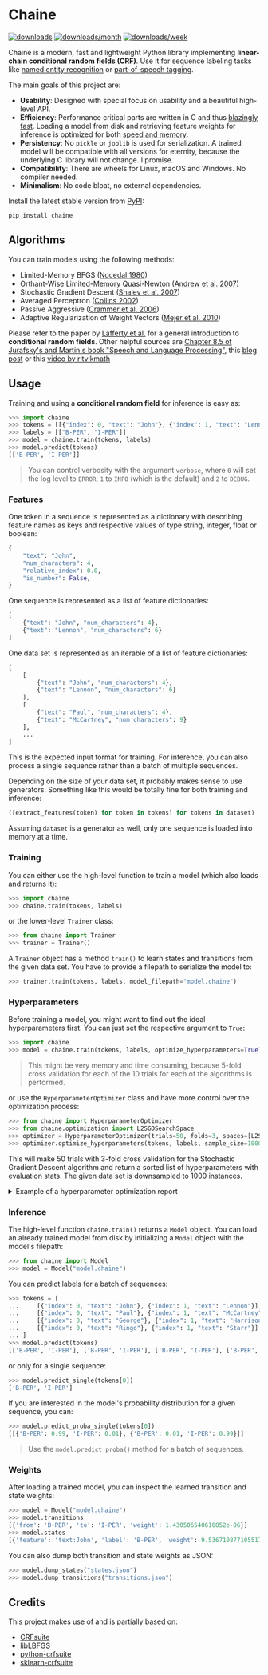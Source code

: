 # Chaine

[![downloads](https://static.pepy.tech/personalized-badge/chaine?period=total&units=international_system&left_color=black&right_color=black&left_text=downloads)](https://pepy.tech/project/chaine)
[![downloads/month](https://static.pepy.tech/personalized-badge/chaine?period=month&units=abbreviation&left_color=black&right_color=black&left_text=downloads/month)](https://pepy.tech/project/chaine)
[![downloads/week](https://static.pepy.tech/personalized-badge/chaine?period=week&units=abbreviation&left_color=black&right_color=black&left_text=downloads/week)](https://pepy.tech/project/chaine)

Chaine is a modern, fast and lightweight Python library implementing **linear-chain conditional random fields (CRF)**. Use it for sequence labeling tasks like [named entity recognition](https://en.wikipedia.org/wiki/Named-entity_recognition) or [part-of-speech tagging](https://en.wikipedia.org/wiki/Part-of-speech_tagging).

The main goals of this project are:

- **Usability**: Designed with special focus on usability and a beautiful high-level API.
- **Efficiency**: Performance critical parts are written in C and thus [blazingly fast](http://www.chokkan.org/software/crfsuite/benchmark.html). Loading a model from disk and retrieving feature weights for inference is optimized for both [speed and memory](http://www.chokkan.org/software/cqdb/).
- **Persistency**: No `pickle` or `joblib` is used for serialization. A trained model will be compatible with all versions for eternity, because the underlying C library will not change. I promise.
- **Compatibility**: There are wheels for Linux, macOS and Windows. No compiler needed.
- **Minimalism**: No code bloat, no external dependencies.

Install the latest stable version from [PyPI](https://pypi.org/project/chaine):

```
pip install chaine
```

## Algorithms

You can train models using the following methods:

- Limited-Memory BFGS ([Nocedal 1980](https://www.jstor.org/stable/2006193))
- Orthant-Wise Limited-Memory Quasi-Newton ([Andrew et al. 2007](https://www.microsoft.com/en-us/research/publication/scalable-training-of-l1-regularized-log-linear-models/))
- Stochastic Gradient Descent ([Shalev et al. 2007](https://www.google.com/url?q=https://www.cs.huji.ac.il/~shais/papers/ShalevSiSr07.pdf))
- Averaged Perceptron ([Collins 2002](https://aclanthology.org/W02-1001.pdf))
- Passive Aggressive ([Crammer et al. 2006](https://jmlr.csail.mit.edu/papers/v7/crammer06a.html))
- Adaptive Regularization of Weight Vectors ([Mejer et al. 2010](https://aclanthology.org/D10-1095.pdf))

Please refer to the paper by [Lafferty et al.](https://repository.upenn.edu/cgi/viewcontent.cgi?article=1162&context=cis_papers) for a general introduction to **conditional random fields**. Other helpful sources are [Chapter 8.5 of Jurafsky's and Martin's book "Speech and Language Processing"](https://web.stanford.edu/~jurafsky/slp3/8.pdf), this [blog post](https://blog.echen.me/2012/01/03/introduction-to-conditional-random-fields/) or this [video by ritvikmath](https://www.youtube.com/watch?v=rI3DQS0P2fk)

## Usage

Training and using a **conditional random field** for inference is easy as:

```python
>>> import chaine
>>> tokens = [[{"index": 0, "text": "John"}, {"index": 1, "text": "Lennon"}]]
>>> labels = [["B-PER", "I-PER"]]
>>> model = chaine.train(tokens, labels)
>>> model.predict(tokens)
[['B-PER', 'I-PER']]
```

> You can control verbosity with the argument `verbose`, where `0` will set the log level to `ERROR`, `1` to `INFO` (which is the default) and `2` to `DEBUG`.

### Features

One token in a sequence is represented as a dictionary with describing feature names as keys and respective values of type string, integer, float or boolean:

```python
{
    "text": "John",
    "num_characters": 4,
    "relative_index": 0.0,
    "is_number": False,
}
```

One sequence is represented as a list of feature dictionaries:

```python
[
    {"text": "John", "num_characters": 4}, 
    {"text": "Lennon", "num_characters": 6}
]
```

One data set is represented as an iterable of a list of feature dictionaries:

```python
[
    [
        {"text": "John", "num_characters": 4}, 
        {"text": "Lennon", "num_characters": 6}
    ],
    [
        {"text": "Paul", "num_characters": 4}, 
        {"text": "McCartney", "num_characters": 9}
    ],
    ...
]
```

This is the expected input format for training. For inference, you can also process a single sequence rather than a batch of multiple sequences.

Depending on the size of your data set, it probably makes sense to use generators. Something like this would be totally fine for both training and inference:

```python
([extract_features(token) for token in tokens] for tokens in dataset)
```

Assuming `dataset` is a generator as well, only one sequence is loaded into memory at a time.

### Training

You can either use the high-level function to train a model (which also loads and returns it):

```python
>>> import chaine
>>> chaine.train(tokens, labels)
```

or the lower-level `Trainer` class:

```python
>>> from chaine import Trainer
>>> trainer = Trainer()
```

A `Trainer` object has a method `train()` to learn states and transitions from the given data set. You have to provide a filepath to serialize the model to:

```python
>>> trainer.train(tokens, labels, model_filepath="model.chaine")
```

### Hyperparameters

Before training a model, you might want to find out the ideal hyperparameters first. You can just set the respective argument to `True`:

```python
>>> import chaine
>>> model = chaine.train(tokens, labels, optimize_hyperparameters=True)
```

> This might be very memory and time consuming, because 5-fold cross validation for each of the 10 trials for each of the algorithms is performed.

or use the `HyperparameterOptimizer` class and have more control over the optimization process:

```python
>>> from chaine import HyperparameterOptimizer
>>> from chaine.optimization import L2SGDSearchSpace
>>> optimizer = HyperparameterOptimizer(trials=50, folds=3, spaces=[L2SGDSearchSpace()])
>>> optimizer.optimize_hyperparameters(tokens, labels, sample_size=1000)
```

This will make 50 trials with 3-fold cross validation for the Stochastic Gradient Descent algorithm and return a sorted list of hyperparameters with evaluation stats. The given data set is downsampled to 1000 instances.

<details>
<summary>Example of a hyperparameter optimization report</summary>

```json
[
    {
        "hyperparameters": {
            "algorithm": "lbfgs",
            "min_freq": 0,
            "all_possible_states": true,
            "all_possible_transitions": true,
            "num_memories": 8,
            "c1": 0.9,
            "c2": 0.31,
            "epsilon": 0.00011,
            "period": 17,
            "delta": 0.00051,
            "linesearch": "Backtracking",
            "max_linesearch": 31
        },
        "stats": {
            "mean_precision": 0.4490952380952381,
            "stdev_precision": 0.16497993418839532,
            "mean_recall": 0.4554858934169279,
            "stdev_recall": 0.20082402876210334,
            "mean_f1": 0.45041435392087253,
            "stdev_f1": 0.17914435056760908,
            "mean_time": 0.3920876979827881,
            "stdev_time": 0.0390961164333519
        }
    },
    {
        "hyperparameters": {
            "algorithm": "lbfgs",
            "min_freq": 5,
            "all_possible_states": true,
            "all_possible_transitions": false,
            "num_memories": 9,
            "c1": 1.74,
            "c2": 0.09,
            "epsilon": 0.0008600000000000001,
            "period": 1,
            "delta": 0.00045000000000000004,
            "linesearch": "StrongBacktracking",
            "max_linesearch": 34
        },
        "stats": {
            "mean_precision": 0.4344436335328176,
            "stdev_precision": 0.15542689556199216,
            "mean_recall": 0.4385174258109041,
            "stdev_recall": 0.19873733310765845,
            "mean_f1": 0.43386496201052716,
            "stdev_f1": 0.17225578421967264,
            "mean_time": 0.12209572792053222,
            "stdev_time": 0.0236177196325414
        }
    },
    {
        "hyperparameters": {
            "algorithm": "lbfgs",
            "min_freq": 2,
            "all_possible_states": true,
            "all_possible_transitions": true,
            "num_memories": 1,
            "c1": 0.91,
            "c2": 0.4,
            "epsilon": 0.0008400000000000001,
            "period": 13,
            "delta": 0.00018,
            "linesearch": "MoreThuente",
            "max_linesearch": 43
        },
        "stats": {
            "mean_precision": 0.41963433149859447,
            "stdev_precision": 0.16363544501259455,
            "mean_recall": 0.4331173486012196,
            "stdev_recall": 0.21344965207006913,
            "mean_f1": 0.422038027332145,
            "stdev_f1": 0.18245844823319127,
            "mean_time": 0.2586916446685791,
            "stdev_time": 0.04341208573100539
        }
    },
    {
        "hyperparameters": {
            "algorithm": "l2sgd",
            "min_freq": 5,
            "all_possible_states": true,
            "all_possible_transitions": true,
            "c2": 1.68,
            "period": 2,
            "delta": 0.00047000000000000004,
            "calibration_eta": 0.0006900000000000001,
            "calibration_rate": 2.9000000000000004,
            "calibration_samples": 1400,
            "calibration_candidates": 25,
            "calibration_max_trials": 23
        },
        "stats": {
            "mean_precision": 0.2571428571428571,
            "stdev_precision": 0.43330716823151716,
            "mean_recall": 0.01,
            "stdev_recall": 0.022360679774997897,
            "mean_f1": 0.01702127659574468,
            "stdev_f1": 0.038060731531911314,
            "mean_time": 0.15442829132080077,
            "stdev_time": 0.051750737506044905
        }
    }
]
```
</details>

### Inference

The high-level function `chaine.train()` returns a `Model` object. You can load an already trained model from disk by initializing a `Model` object with the model's filepath:

```python
>>> from chaine import Model
>>> model = Model("model.chaine")
```

You can predict labels for a batch of sequences:

```python
>>> tokens = [
...     [{"index": 0, "text": "John"}, {"index": 1, "text": "Lennon"}],
...     [{"index": 0, "text": "Paul"}, {"index": 1, "text": "McCartney"}],
...     [{"index": 0, "text": "George"}, {"index": 1, "text": "Harrison"}],
...     [{"index": 0, "text": "Ringo"}, {"index": 1, "text": "Starr"}]
... ]
>>> model.predict(tokens)
[['B-PER', 'I-PER'], ['B-PER', 'I-PER'], ['B-PER', 'I-PER'], ['B-PER', 'I-PER']]
```

or only for a single sequence:

```python
>>> model.predict_single(tokens[0])
['B-PER', 'I-PER']
```

If you are interested in the model's probability distribution for a given sequence, you can:

```python
>>> model.predict_proba_single(tokens[0])
[[{'B-PER': 0.99, 'I-PER': 0.01}, {'B-PER': 0.01, 'I-PER': 0.99}]]
```

> Use the `model.predict_proba()` method for a batch of sequences.

### Weights

After loading a trained model, you can inspect the learned transition and state weights:

```python
>>> model = Model("model.chaine")
>>> model.transitions
[{'from': 'B-PER', 'to': 'I-PER', 'weight': 1.430506540616852e-06}]
>>> model.states
[{'feature': 'text:John', 'label': 'B-PER', 'weight': 9.536710877105517e-07}, ...]
```

You can also dump both transition and state weights as JSON:

```python
>>> model.dump_states("states.json")
>>> model.dump_transitions("transitions.json")
```

## Credits

This project makes use of and is partially based on:

- [CRFsuite](https://github.com/chokkan/crfsuite)
- [libLBFGS](https://github.com/chokkan/liblbfgs)
- [python-crfsuite](https://github.com/scrapinghub/python-crfsuite)
- [sklearn-crfsuite](https://github.com/TeamHG-Memex/sklearn-crfsuite)
